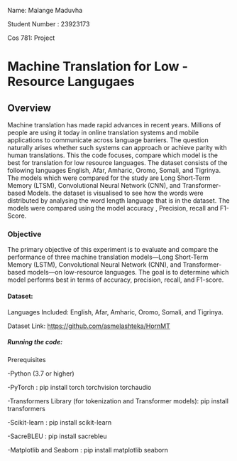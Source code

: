 Name: Malange Maduvha

Student Number : 23923173 

Cos 781: Project

 
 # Machine Translation for Low -Resource Langugaes 
 
 
 ## Overview


Machine translation has made rapid advances in recent years. Millions of people are using it today in online translation systems and mobile applications to communicate across language barriers. The question naturally arises whether such systems can approach or achieve parity with human translations. This the code  focuses, compare which model is the best for translation for low resource languages. The dataset consists of the following languages English, Afar, Amharic, Oromo, Somali, and Tigrinya. The models which were compared for the study are Long Short-Term Memory (LTSM), Convolutional Neural Network (CNN), and Transformer-based Models. the dataset is visualised to see how the words were distributed  by analysing the word length language that is in the dataset. The models were compared using the model accuracy , Precision, recall and F1-Score.  


### Objective


The primary objective of this experiment is to evaluate and compare the performance of three machine translation models—Long Short-Term Memory (LSTM), Convolutional Neural Network (CNN), and Transformer-based models—on low-resource languages. The goal is to determine which model performs best in terms of accuracy, precision, recall, and F1-score.


 
#### Dataset:

Languages Included: English, Afar, Amharic, Oromo, Somali, and Tigrinya.

Dataset Link: https://github.com/asmelashteka/HornMT



 
##### Running the code:

Prerequisites

-Python (3.7 or higher)

-PyTorch : pip install torch torchvision torchaudio

-Transformers Library (for tokenization and Transformer models): pip install transformers

-Scikit-learn  : pip install scikit-learn

-SacreBLEU : pip install sacrebleu

-Matplotlib and Seaborn  : pip install matplotlib seaborn





